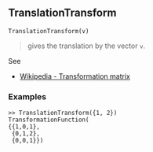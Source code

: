 ## TranslationTransform

```
TranslationTransform(v)
```

> gives the translation by the vector `v`.

See
* [Wikipedia - Transformation matrix](https://en.wikipedia.org/wiki/Transformation_matrix)

### Examples

```
>> TranslationTransform({1, 2})
TransformationFunction(
{{1,0,1},
 {0,1,2},
 {0,0,1}})
```